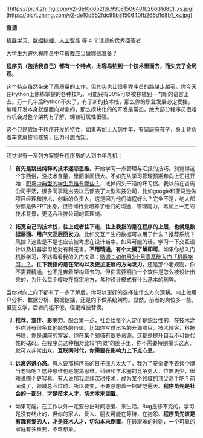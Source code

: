 ![https://pic4.zhimg.com/v2-de10d652fdc99b8150640fb266d1d8b1_xs.jpg](https://pic4.zhimg.com/v2-de10d652fdc99b8150640fb266d1d8b1_xs.jpg)

**[微调](https://www.zhihu.com/people/breaknever)[](https://www.zhihu.com/question/48509984)**

[机器学习](https://www.zhihu.com/people/breaknever/creations/19559450)、[数据挖掘](https://www.zhihu.com/people/breaknever/creations/19553534)、[人工智能](https://www.zhihu.com/people/breaknever/creations/19551275) 等 4 个话题的优秀回答者

[大学生为避免程序员中年被裁应当做哪些准备？](https://www.zhihu.com/question/392425409/answer/1207839056)

**程序员（包括我自己）都有一个特点，太容易钻到一个技术里面去，而失去了全局观**。

这个特点虽然带来了高质量的工作，但其实也让很多程序员的路越走越窄。你今天在Python上熟练掌握的各种技巧，可能只有30%可以被移植到一门新的语言上去。万一几年后Python不火了，有了新的技术栈，那么你的职业发展必定受挫。编程开发本身就是面向对象的，那么模块化的的开发是常态，绝大部分程序员很难有机会对整个架构有了解，螺丝钉属性很强。

这个只是取决于程序开发的特性，如果再加上人到中年，有家庭有孩子，身上背负着车贷房贷和孩贷，压力可想而知。

------

我觉得有一系列方案提升程序员的人到中年危机：

1. **首先是跳出纯粹的技术迷恋思维**。开始学习一点管理与汇报的技巧。别觉得这个东西俗，没技术含量，里面学问很大。不如先从学习管理预期和向上汇报开始：[职场中典型的学生思维有哪些？](https://www.zhihu.com/question/63569860/answer/1187839254)，戒掉闷头干活的坏习惯。我以前在咨询公司干活，很多同事跳出去以后都去了大型科技公司，比如google和亚马逊做项目经理和技术、创新的负责人，这是因为他们编程好么？完全不是，绝大部分都是做PPT出身，但咨询行业培养了他们的沟通、管理能力，再加上一定的技术背景，更适合科技公司的管理岗。

2. **拓宽自己的技术栈，往上或者往下走**。**往上我指的是在程序的上层，也就是数据层面、用户交互层面发力**。比如交互产生的数据可以用于什么？推荐系统？风控？这些是不是也应该被考虑在设计当中。如果可能的话，学习一下交互设计以及机器学习绝对有利无害。**不用精通，有个大概了解即可**。如果你想入门机器学习，不妨看看我的入门文章：[微调：如何用3个月零基础入门「机器学习」？](https://zhuanlan.zhihu.com/p/29704017)。**往下我指的是在架构以及更加底层的方向发力**，还是那个老规则，你不需要精通，也不是奔着架构师去的。但你需要明白一个软件是怎么被设计出来的，为什么每个模块在特定地方，各种设计模式有什么基本的利弊。

当你对向上向下都有了一点了解后，你可以更好的选择往什么方向深耕。向上做用户分析、数据分析、数据挖掘，还是向下做系统架构。显然，前者的岗位多一些，但更玄学。后者门槛不低，但更难被替换。

3. **推荐、宣传、影响力**。配合第一点，社会给每个人定价是综合性的，在技术之外你还有很多其他额外的价值。比如你写过出名的开源项目、技术博客、科技书籍，你是讲座的常客，你在某个领域有很多资源。这都是提升自我不可替代性的砝码。在程序员这种相对比较“内敛“的圈子里，你不需要特别擅长这点，就可以非常出众。**互联网时代，你需要在影响力上下点心思**。

4. **远离逃避心态**。有人说那程序员的日子压力太大了，我为了安全要不去读个博当老师吧？这种思维也是鸵鸟思维。科研和学术圈的竞争更大，位置更少，很难说哪个更容易。有人说那我继续深耕技术，成为某个领域的顶尖高手吧？前面说了，领域总会过时，所以要变，不要总想着一招鲜吃遍天。**程序员先是社会的一部分，才是技术人才，切勿本末倒置**。

- 如果可能，在工作以外一定要分出时间恋爱、来生活。Bug是修不完的，学习是没有终止的，但你的家人、爱人、朋友可能在等待，在抱怨。**程序员先该是有趣有爱的人，才是技术人才，切勿本末倒置**。在最艰难的时刻，一个可靠的家庭有多重要，不难想象。